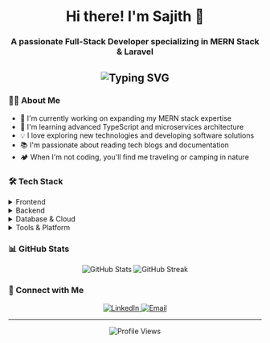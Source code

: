 <h1 align="center">Hi there! I'm Sajith 👋</h1>
<h3 align="center">A passionate Full-Stack Developer specializing in MERN Stack & Laravel</h3>

<div align="center">
  <h2 align="center">
    <img src="https://readme-typing-svg.herokuapp.com?font=Fira+Code&pause=1000&center=true&width=435&lines=Full+Stack+Developer;MERN+Stack+Developer;Laravel+Developer;Always+learning+new+things" alt="Typing SVG" />
  </h2>
</div>

### 👨‍💻 About Me

- 🔭 I'm currently working on expanding my MERN stack expertise
- 🌱 I'm learning advanced TypeScript and microservices architecture
- 💡 I love exploring new technologies and developing software solutions
- 📚 I'm passionate about reading tech blogs and documentation
- 🏕️ When I'm not coding, you'll find me traveling or camping in nature

### 🛠️ Tech Stack

<details>
<summary>Frontend</summary>

- **Framework/Library**: 
  ![React](https://img.shields.io/badge/-React-61DAFB?style=flat&logo=react&logoColor=black)
  ![TypeScript](https://img.shields.io/badge/-TypeScript-3178C6?style=flat&logo=typescript&logoColor=white)
  ![Tailwind CSS](https://img.shields.io/badge/-Tailwind_CSS-06B6D4?style=flat&logo=tailwindcss&logoColor=white)
  
- **State Management**: 
  ![Redux](https://img.shields.io/badge/-Redux-764ABC?style=flat&logo=redux&logoColor=white)
  ![Context API](https://img.shields.io/badge/-Context_API-61DAFB?style=flat&logo=react&logoColor=black)
</details>

<details>
<summary>Backend</summary>

- **Runtime/Framework**: 
  ![Node.js](https://img.shields.io/badge/-Node.js-339933?style=flat&logo=node.js&logoColor=white)
  ![Express.js](https://img.shields.io/badge/-Express.js-000000?style=flat&logo=express&logoColor=white)
  ![Laravel](https://img.shields.io/badge/-Laravel-FF2D20?style=flat&logo=laravel&logoColor=white)
  
- **Programming Languages**:
  ![PHP](https://img.shields.io/badge/-PHP-777BB4?style=flat&logo=php&logoColor=white)
  ![JavaScript](https://img.shields.io/badge/-JavaScript-F7DF1E?style=flat&logo=javascript&logoColor=black)
</details>

<details>
<summary>Database & Cloud</summary>

- **Databases**: 
  ![MongoDB](https://img.shields.io/badge/-MongoDB-47A248?style=flat&logo=mongodb&logoColor=white)
  ![MySQL](https://img.shields.io/badge/-MySQL-4479A1?style=flat&logo=mysql&logoColor=white)
  
- **Cloud Services**:
  ![Firebase](https://img.shields.io/badge/-Firebase-FFCA28?style=flat&logo=firebase&logoColor=black)
  ![Supabase](https://img.shields.io/badge/-Supabase-3ECF8E?style=flat&logo=supabase&logoColor=white)
</details>

<details>
<summary>Tools & Platform</summary>

- **OS**: 
  ![Ubuntu](https://img.shields.io/badge/-Ubuntu-E95420?style=flat&logo=ubuntu&logoColor=white)
  ![Windows](https://img.shields.io/badge/-Windows-0078D6?style=flat&logo=windows&logoColor=white)
  
- **Version Control**: 
  ![Git](https://img.shields.io/badge/-Git-F05032?style=flat&logo=git&logoColor=white)
  ![GitHub](https://img.shields.io/badge/-GitHub-181717?style=flat&logo=github)
</details>

### 📊 GitHub Stats

<p align="center">
  <img src="https://github-readme-stats.vercel.app/api?username=sajithnsilvame&show_icons=true&theme=radical" alt="GitHub Stats" />
  <img src="https://github-readme-streak-stats.herokuapp.com/?user=sajithnsilvame&theme=radical" alt="GitHub Streak" />
</p>

### 🤝 Connect with Me

<p align="center">
  <a href="https://www.linkedin.com/in/sajith-nishantha-silva-265950213/">
    <img src="https://img.shields.io/badge/-LinkedIn-0A66C2?style=flat&logo=linkedin&logoColor=white" alt="LinkedIn" />
  </a>
  <a href="mailto:your-email@example.com">
    <img src="https://img.shields.io/badge/-Email-D14836?style=flat&logo=gmail&logoColor=white" alt="Email" />
  </a>
</p>

---
<p align="center">
  <img src="https://komarev.com/ghpvc/?username=your-username&color=blueviolet" alt="Profile Views" />
</p>
